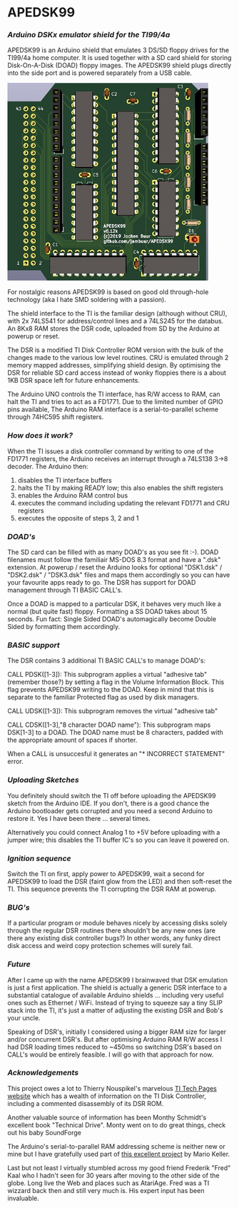 # APEDSK99
### *Arduino DSKx emulator shield for the TI99/4a*

APEDSK99 is an Arduino shield that emulates 3 DS/SD floppy drives for the TI99/4a home computer. It is used together with a SD card shield for storing Disk-On-A-Disk (DOAD) floppy images. The APEDSK99 shield plugs directly into the side port and is powered separately from a USB cable.  

![KiCAD 3D view](img/APEDSK-AU-GH.jpg)

For nostalgic reasons APEDSK99 is based on good old through-hole technology (aka I hate SMD soldering with a passion). 

The shield interface to the TI is the familiar design (although without CRU), with 2x 74LS541 for address/control lines and a 74LS245 for the databus. An 8Kx8 RAM stores the DSR code, uploaded from SD by the Arduino at powerup or reset.  

The DSR is a modified TI Disk Controller ROM version with the bulk of the changes made to the various low level routines. CRU is emulated through 2 memory mapped addresses, simplifying shield design. By optimising the DSR for reliable SD card access instead of wonky floppies there is a about 1KB DSR space left for future enhancements.

The Arduino UNO controls the TI interface, has R/W access to RAM, can halt the TI and tries to act as a FD1771. Due to the limited number of GPIO pins available, The Arduino RAM interface is a serial-to-parallel scheme through 74HC595 shift registers. 

### *How does it work?*

When the TI issues a disk controller command by writing to one of the FD1771 registers, the Arduino receives an interrupt through a 74LS138 3->8 decoder.  The Arduino then:

1. disables the TI interface buffers
2. halts the TI by making READY low; this also enables the shift registers
3. enables the Arduino RAM control bus
4. executes the command including updating the relevant FD1771 and CRU registers
5. executes the opposite of steps 3, 2 and 1

### *DOAD's*

The SD card can be filled with as many DOAD's as you see fit :-). DOAD filenames must follow the familiair MS-DOS 8.3 format and have a  ".dsk" extension. At powerup / reset the Arduino looks for optional "DSK1.dsk" / "DSK2.dsk" / "DSK3.dsk" files and maps them accordingly so you can have your favourite apps ready to go. The DSR has support for DOAD management through TI BASIC CALL's. 

Once a DOAD is mapped to a particular DSK, it behaves very much like a normal (but quite fast) floppy. Formatting a SS DOAD takes about 15 seconds. Fun fact: Single Sided DOAD's automagically become Double Sided by formatting them accordingly.

### *BASIC support*

The DSR contains 3 additional TI BASIC CALL's to manage DOAD's:

CALL PDSK([1-3]): This subprogram applies a virtual "adhesive tab" (remember those?) by setting a flag in the Volume Information Block. This flag prevents APEDSK99 writing to the DOAD. Keep in mind that this is separate to the familiar Protected flag as used by disk managers.

CALL UDSK([1-3]): This subprogram removes the virtual "adhesive tab"

CALL CDSK([1-3],"8 character DOAD name"): This subprogram maps DSK[1-3] to a DOAD. The DOAD name must be 8 characters, padded with the appropriate amount of spaces if shorter.

When a CALL is unsuccesful it generates an "* INCORRECT STATEMENT" error.

### *Uploading Sketches*

You definitely should switch the TI off before uploading the APEDSK99 sketch from the Arduino IDE. If you don't, there is a good chance the Arduino bootloader gets corrupted and you need a second Arduino to restore it. Yes I have been there ... several times.  

Alternatively you could connect Analog 1 to +5V before uploading with a jumper wire; this disables the TI buffer IC's so you can leave it powered on.

### *Ignition sequence*

Switch the TI on first, apply power to APEDSK99, wait a second for APEDSK99 to load the DSR (faint glow from the LED) and then soft-reset the TI. This sequence prevents the TI corrupting the DSR RAM at powerup.

### *BUG's*

If a particular program or module behaves nicely by accessing disks solely through the regular DSR routines there shouldn't be any new ones (are there any existing disk controller bugs?) In other words, any funky direct disk access and weird copy protection schemes will surely fail. 

### *Future*

After I came up with the name APEDSK99 I brainwaved that DSK emulation is just a first application. The shield is actually a generic DSR interface to a substantial catalogue of available Arduino shields ... including very useful ones such as Ethernet / WiFi. Instead of trying to squeeze say a tiny SLIP stack into the TI, it's just a matter of adjusting the existing DSR and Bob's your uncle. 

Speaking of DSR's, initially I considered using a bigger RAM size for larger and/or concurrent DSR's. But after optimising  Arduino RAM R/W access I had DSR loading times reduced to ~450ms so switching DSR's based on CALL's would be entirely feasible. I will go with that approach for now.  

### *Acknowledgements*

This project owes a lot to Thierry Nouspikel's marvelous [TI Tech Pages website](http://www.unige.ch/medecine/nouspikel/ti99/disks.htm) which has a wealth of information on the TI Disk Controller, including a commented disassembly of its DSR ROM.

Another valuable source of information has been Monthy Schmidt's excellent book "Technical Drive". Monty went on to do great things, check out his baby SoundForge

The Arduino's serial-to-parallel RAM addressing scheme is neither new or mine but I have gratefully used part of [this excellent project](https://github.com/mkeller0815/MEEPROMMER) by Mario Keller.

Last but not least I virtually stumbled across my good friend Frederik "Fred" Kaal who I hadn't seen for 30 years after moving to the other side of the globe. Long live the Web and places such as AtariAge. Fred was a TI wizzard back then and still very much is. His expert input has been invaluable.


